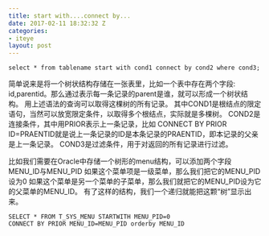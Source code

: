 ```yaml
---
title: start with....connect by...
date: 2017-02-11 18:32:32 Z
categories:
- iteye
layout: post
---
```


    select * from tablename start with cond1 connect by cond2 where cond3; 

简单说来是将一个树状结构存储在一张表里，比如一个表中存在两个字段: id,parentid。那么通过表示每一条记录的parent是谁，就可以形成一个树状结构。 用上述语法的查询可以取得这棵树的所有记录。 其中COND1是根结点的限定语句，当然可以放宽限定条件，以取得多个根结点，实际就是多棵树。 COND2是连接条件，其中用PRIOR表示上一条记录，比如 CONNECT BY PRIOR ID=PRAENTID就是说上一条记录的ID是本条记录的PRAENTID，即本记录的父亲是上一条记录。 COND3是过滤条件，用于对返回的所有记录进行过滤。       

比如我们需要在Oracle中存储一个树形的menu结构，可以添加两个字段MENU_ID与MENU_PID 如果这个菜单项是一级菜单，那么我们把它的MENU_PID设为0 如果这个菜单是另一个菜单的子菜单，那么我们就把它的MENU_PID设为它的父菜单的MENU_ID。 有了这样的结构，我们一个递归就能把这颗“树”显示出来。 

    SELECT * FROM T_SYS_MENU STARTWITH MENU_PID=0 CONNECT BY PRIOR MENU_ID=MENU_PID orderby MENU_ID
